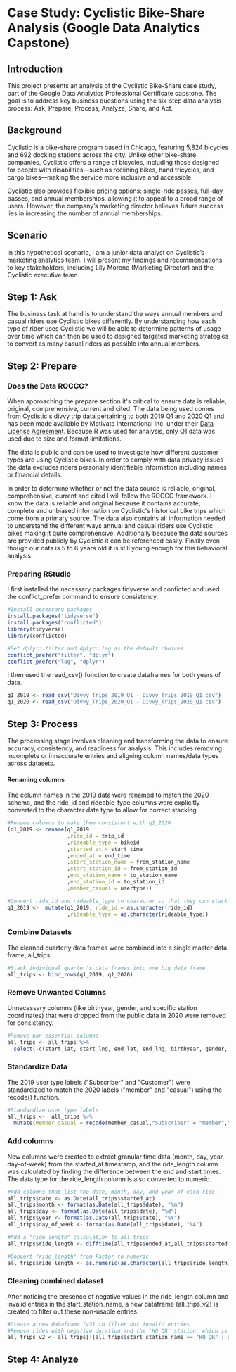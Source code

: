 # Case Study: Cyclistic Bike-Share Analysis (Google Data Analytics Capstone)

## Introduction

This project presents an analysis of the Cyclistic Bike-Share case study, part of the Google Data Analytics Professional Certificate capstone. The goal is to address key business questions using the six-step data analysis process: Ask, Prepare, Process, Analyze, Share, and Act. 

## Background

Cyclistic is a bike-share program based in Chicago, featuring 5,824 bicycles and 692 docking stations across the city. Unlike other bike-share companies, Cyclistic offers a range of bicycles, including those designed for people with disabilities—such as reclining bikes, hand tricycles, and cargo bikes—making the service more inclusive and accessible.

Cyclistic also provides flexible pricing options: single-ride passes, full-day passes, and annual memberships, allowing it to appeal to a broad range of users. However, the company’s marketing director believes future success lies in increasing the number of annual memberships.

## Scenario

In this hypothetical scenario, I am a junior data analyst on Cyclistic’s marketing analytics team. I will present my findings and recommendations to key stakeholders, including Lily Moreno (Marketing Director) and the Cyclistic executive team.
 
## Step 1: Ask

The business task at hand is to understand the ways annual members and casual riders use Cyclistic bikes differently. By understanding how each type of rider uses Cyclistic we will be able to determine patterns of usage over time which can then be used to designed targeted marketing strategies to convert as many casual riders as possible into annual members. 

## Step 2: Prepare

### Does the Data ROCCC?

When approaching the prepare section it's critical to ensure data is reliable, original, comprehensive, current and cited. The data being used comes from Cyclistic's divvy trip data pertaining to both 2019 Q1 and 2020 Q1 and has been made available by Motivate International Inc. under their [Data License Agreement](https://divvybikes.com/data-license-agreement). Because R was used for analysis, only Q1 data was used due to size and format limitations.

The data is public and can be used to investigate how different customer types are using Cyclistic bikes. In order to comply with data privacy issues the data excludes riders personally identifiable information including names or financial details. 

In order to determine whether or not the data source is reliable, original, comprehensive, current and cited I will follow the ROCCC framework. I know the data is reliable and original because it contains accurate, complete and unbiased information on Cyclistic's historical bike trips which come from a primary source. The data also contains all information needed to understand the different ways annual and casual riders use Cyclistic bikes making it quite comprehensive. Additionally because the data sources are provided publicly by Cyclistic it can be referenced easily. Finally even though our data is 5 to 6 years old it is still young enough for this behavioral analysis. 

### Preparing RStudio

I first installed the necessary packages tidyverse and conficted and used the conflict_prefer command to ensure consistency.

```r
#Install necessary packages
install.packages("tidyverse")
install.packages("conflicted")
library(tidyverse) 
library(conflicted)

#Set dplyr::filter and dplyr::lag as the default choices
conflict_prefer("filter", "dplyr")
conflict_prefer("lag", "dplyr")
```

I then used the read_csv() function to create dataframes for both years of data.

```r
q1_2019 <- read_csv("Divvy_Trips_2019_Q1 - Divvy_Trips_2019_Q1.csv")
q1_2020 <- read_csv("Divvy_Trips_2020_Q1 - Divvy_Trips_2020_Q1.csv")
```

## Step 3: Process

The processing stage involves cleaning and transforming the data to ensure accuracy, consistency, and readiness for analysis. This includes removing incomplete or innaccurate entries and aligning column names/data types across datasets.

#### Renaming columns
The column names in the 2019 data were renamed to match the 2020 schema, and the ride_id and rideable_type columns were explicitly converted to the character data type to allow for correct stacking  

```r
#Rename columns to make them consistent with q1_2020
(q1_2019 <- rename(q1_2019
                   ,ride_id = trip_id
                   ,rideable_type = bikeid
                   ,started_at = start_time
                   ,ended_at = end_time
                   ,start_station_name = from_station_name
                   ,start_station_id = from_station_id
                   ,end_station_name = to_station_name
                   ,end_station_id = to_station_id
                   ,member_casual = usertype))

#Convert ride_id and rideable_type to character so that they can stack correctly
q1_2019 <-  mutate(q1_2019, ride_id = as.character(ride_id)
                   ,rideable_type = as.character(rideable_type))
```

### Combine Datasets

The cleaned quarterly data frames were combined into a single master data frame, all_trips.

```r
#Stack individual quarter's data frames into one big data frame
all_trips <- bind_rows(q1_2019, q1_2020)
```

### Remove Unwanted Columns

Unnecessary columns (like birthyear, gender, and specific station coordinates) that were dropped from the public data in 2020 were removed for consistency.

```r
#Remove non essential columns
all_trips <- all_trips %>%  
  select(-c(start_lat, start_lng, end_lat, end_lng, birthyear, gender, tripduration))
```
### Standardize Data

The 2019 user type labels ("Subscriber" and "Customer") were standardized to match the 2020 labels ("member" and "casual") using the recode() function. 

```r
#Standardize user type labels
all_trips <-  all_trips %>% 
  mutate(member_casual = recode(member_casual,"Subscriber" = "member","Customer" = "casual"))
```

### Add columns

New columns were created to extract granular time data (month, day, year, day-of-week) from the started_at timestamp, and the ride_length column was calculated by finding the difference between the end and start times. The data type for the ride_length column is also converted to numeric.

```r
#Add columns that list the date, month, day, and year of each ride
all_trips$date <- as.Date(all_trips$started_at)
all_trips$month <- format(as.Date(all_trips$date), "%m")
all_trips$day <- format(as.Date(all_trips$date), "%d")
all_trips$year <- format(as.Date(all_trips$date), "%Y")
all_trips$day_of_week <- format(as.Date(all_trips$date), "%A")

#Add a "ride_length" calculation to all_trips
all_trips$ride_length <- difftime(all_trips$ended_at,all_trips$started_at)

#Convert "ride_length" from Factor to numeric 
all_trips$ride_length <- as.numeric(as.character(all_trips$ride_length))
```

### Cleaning combined dataset

After noticing the presence of negative values in the ride_length column and invalid entries in the start_station_name, a new dataframe (all_trips_v2) is created to filter out these non-usable entries. 

```r
#Create a new dataframe (v2) to filter out invalid entries
#Remove rides with negative duration and the 'HQ QR' station, which is known to be a test/placeholder station
all_trips_v2 <- all_trips[!(all_trips$start_station_name == "HQ QR" | all_trips$ride_length<0),]
```

## Step 4: Analyze


